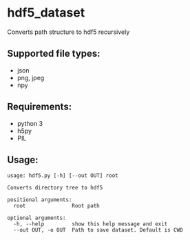 # hdf5_dataset
Converts path structure to hdf5 recursively


## Supported file types:

- json
- png, jpeg
- npy

## Requirements:
- python 3
- h5py
- PIL

## Usage:

```
usage: hdf5.py [-h] [--out OUT] root

Converts directory tree to hdf5

positional arguments:
  root               Root path

optional arguments:
  -h, --help         show this help message and exit
  --out OUT, -o OUT  Path to save dataset. Default is CWD
 ```

